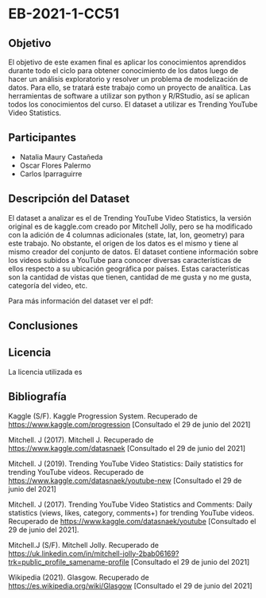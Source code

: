 # EB-2021-1-CC51

## Objetivo
El objetivo de este examen final es aplicar los conocimientos aprendidos durante todo el ciclo para obtener conocimiento de los datos luego de hacer un análisis exploratorio y resolver un problema de modelización de datos. Para ello, se tratará este trabajo como un proyecto de analítica. Las herramientas de software a utilizar son python y R/RStudio, así se aplican todos los conocimientos del curso. El dataset a utilizar es Trending YouTube Video Statistics.

## Participantes
- Natalia Maury Castañeda
- Oscar Flores Palermo
- Carlos Iparraguirre

## Descripción del Dataset
El dataset a analizar es el de  Trending YouTube Video Statistics, la versión original es de kaggle.com creado por Mitchell Jolly, pero se ha modificado con la adición de 4 columnas adicionales (state, Iat, lon, geometry) para este trabajo. No obstante, el origen de los datos es el mismo y tiene al mismo creador del conjunto de datos. El dataset contiene información sobre los videos subidos a YouTube para conocer diversas características de ellos respecto a su ubicación geográfica por países. Estas características son la cantidad de vistas que tienen, cantidad de me gusta y no me gusta, categoría del video, etc. 

Para más información del dataset ver el pdf:

## Conclusiones

## Licencia
La licencia utilizada es

## Bibliografía
Kaggle (S/F). Kaggle Progression System. Recuperado de https://www.kaggle.com/progression [Consultado el 29 de junio del 2021]

Mitchell. J (2017). Mitchell J. Recuperado de https://www.kaggle.com/datasnaek [Consultado el 29 de junio del 2021]

Mitchell. J (2019). Trending YouTube Video Statistics: Daily statistics for trending YouTube videos. Recuperado de https://www.kaggle.com/datasnaek/youtube-new [Consultado el 29 de junio del 2021]

Mitchell. J (2017). Trending YouTube Video Statistics and Comments: Daily statistics (views, likes, category, comments+) for trending YouTube videos. Recuperado de https://www.kaggle.com/datasnaek/youtube [Consultado el 29 de junio del 2021].

Mitchell.J (S/F). Mitchell Jolly. Recuperado de https://uk.linkedin.com/in/mitchell-jolly-2bab06169?trk=public_profile_samename-profile [Consultado el 29 de junio del 2021]

Wikipedia (2021). Glasgow. Recuperado de https://es.wikipedia.org/wiki/Glasgow [Consultado el 29 de junio del 2021]
